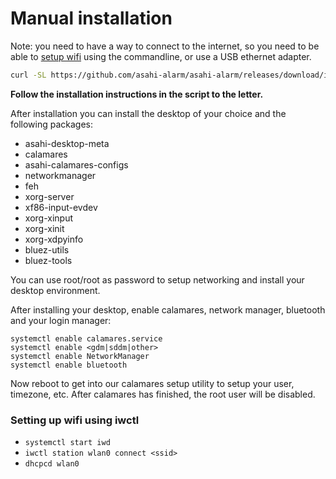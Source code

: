 # Manual installation

Note: you need to have a way to connect to the internet, so you need to be able to [setup wifi](#setting-up-wifi-using-iwctl) using the commandline,
or use a USB ethernet adapter.

```bash
curl -SL https://github.com/asahi-alarm/asahi-alarm/releases/download/installer/installer-bootstrap.sh | sh
```

**Follow the installation instructions in the script to the letter.**

After installation you can install the desktop of your choice and the following packages:
- asahi-desktop-meta
- calamares
- asahi-calamares-configs
- networkmanager
- feh
- xorg-server
- xf86-input-evdev
- xorg-xinput
- xorg-xinit
- xorg-xdpyinfo
- bluez-utils
- bluez-tools

You can use root/root as password to setup networking and install your desktop environment.

After installing your desktop, enable calamares, network manager, bluetooth and your login manager:
```
systemctl enable calamares.service
systemctl enable <gdm|sddm|other>
systemctl enable NetworkManager
systemctl enable bluetooth
```

Now reboot to get into our calamares setup utility to setup your user, timezone, etc. After calamares has finished, the root user will be disabled.

### Setting up wifi using iwctl
- `systemctl start iwd`
- `iwctl station wlan0 connect <ssid>`
- `dhcpcd wlan0`

